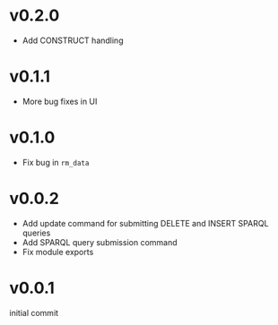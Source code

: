 v0.2.0
======

 * Add CONSTRUCT handling 

v0.1.1
======

 * More bug fixes in UI

v0.1.0
======

 * Fix bug in `rm_data`

v0.0.2
======

 * Add update command for submitting DELETE and INSERT SPARQL queries
 * Add SPARQL query submission command
 * Fix module exports

v0.0.1
======

initial commit

